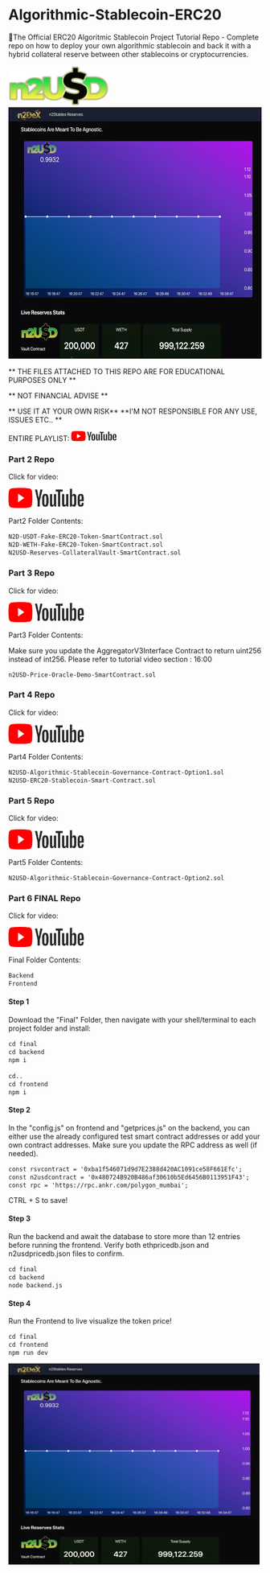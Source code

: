 # Algorithmic-Stablecoin-ERC20
🤑The Official ERC20 Algoritmic Stablecoin Project Tutorial Repo - Complete repo on how to deploy your own algorithmic stablecoin and back it with a hybrid collateral reserve between other stablecoins or cryptocurrencies.

<img src="https://raw.githubusercontent.com/net2devcrypto/misc/main/n2usd-logo.png" width="200" height="80">

<img src="https://raw.githubusercontent.com/net2devcrypto/misc/main/stablechart.png" width="600" height="500">

** THE FILES ATTACHED TO THIS REPO ARE FOR EDUCATIONAL PURPOSES ONLY **

** NOT FINANCIAL ADVISE **

** USE IT AT YOUR OWN RISK** **I'M NOT RESPONSIBLE FOR ANY USE, ISSUES ETC.. **

ENTIRE PLAYLIST:
<a href="https://youtube.com/playlist?list=PLLkrq2VBYc1ZAES681GtUnZhn_OgMNSTq" target="_blank"><img src="https://github.com/net2devcrypto/misc/blob/main/ytlogo2.png" width="90" height="20"></a>


<h3>Part 2 Repo</h3>

Click for video:

<a href="https://youtu.be/QM4bXGd0CcA" target="_blank"><img src="https://github.com/net2devcrypto/misc/blob/main/ytlogo2.png" width="150" height="40"></a>

Part2 Folder Contents:

```shell
N2D-USDT-Fake-ERC20-Token-SmartContract.sol
N2D-WETH-Fake-ERC20-Token-SmartContract.sol
N2USD-Reserves-CollateralVault-SmartContract.sol
```

<h3>Part 3 Repo</h3>

Click for video:

<a href="https://youtu.be/wwWiUiuhc2A" target="_blank"><img src="https://github.com/net2devcrypto/misc/blob/main/ytlogo2.png" width="150" height="40"></a>

Part3 Folder Contents:

Make sure you update the AggregatorV3Interface Contract to return uint256 instead of int256. Please refer to tutorial video section : 16:00

```shell
n2USD-Price-Oracle-Demo-SmartContract.sol
```

<h3>Part 4 Repo</h3>

Click for video:

<a href="https://youtu.be/vVLyiamdvII" target="_blank"><img src="https://github.com/net2devcrypto/misc/blob/main/ytlogo2.png" width="150" height="40"></a>

Part4 Folder Contents:

```shell
N2USD-Algorithmic-Stablecoin-Governance-Contract-Option1.sol
N2USD-ERC20-Stablecoin-Smart-Contract.sol
```

<h3>Part 5 Repo</h3>

Click for video:

<a href="https://www.youtube.com/watch?v=r3QScnCGtgM" target="_blank"><img src="https://github.com/net2devcrypto/misc/blob/main/ytlogo2.png" width="150" height="40"></a>

Part5 Folder Contents:

```shell
N2USD-Algorithmic-Stablecoin-Governance-Contract-Option2.sol
```

<h3>Part 6 FINAL Repo</h3>

Click for video:

<a href="https://www.youtube.com/watch?v=qL-MoAH6cDU" target="_blank"><img src="https://github.com/net2devcrypto/misc/blob/main/ytlogo2.png" width="150" height="40"></a>

Final Folder Contents:

```shell
Backend
Frontend
```

<h4>Step 1</h4>

Download the "Final" Folder, then navigate with your shell/terminal to each project folder and install:

```shell
cd final
cd backend
npm i

cd..
cd frontend
npm i
```


<h4>Step 2</h4>

In the "config.js" on frontend and "getprices.js" on the backend, you can either use the already configured test smart contract addresses or add your own contract addresses. Make sure you update the RPC address as well (if needed).

```shell
const rsvcontract = '0xba1f546071d9d7E2388d420AC1091ce58F661Efc';
const n2usdcontract = '0x480724B920B486af30610b5Ed6456B0113951F43';
const rpc = 'https://rpc.ankr.com/polygon_mumbai';
```

CTRL + S to save!

<h4>Step 3</h4>

Run the backend and await the database to store more than 12 entries before running the frontend. Verify both ethpricedb.json and n2usdpricedb.json files to confirm. 

```shell
cd final
cd backend
node backend.js
```


<h4>Step 4</h4>

Run the Frontend to live visualize the token price!

```shell
cd final
cd frontend
npm run dev
```

<img src="https://raw.githubusercontent.com/net2devcrypto/misc/main/stablechart.png" width="500" height="400">
